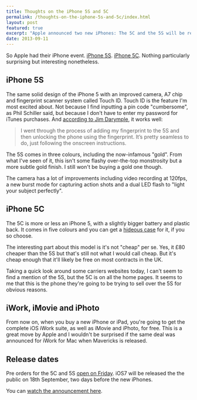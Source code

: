 ```yaml
---
title: Thoughts on the iPhone 5S and 5C
permalink: /thoughts-on-the-iphone-5s-and-5c/index.html
layout: post
featured: true
excerpt: "Apple announced two new iPhones: The 5C and the 5S will be released on the 20th of September"
date: 2013-09-11
---
```


So Apple had their iPhone event. [iPhone 5S](http://www.apple.com/iphone-5s/). [iPhone 5C](http://www.apple.com/iphone-5c/). Nothing particularly surprising but interesting nonetheless.

## iPhone 5S

The same solid design of the iPhone 5 with an improved camera, A7 chip and fingerprint scanner system called Touch ID. Touch ID is the feature I'm most excited about. Not because I find inputting a pin code "cumbersome", as Phil Schiller said, but because I don't have to enter my password for iTunes purchases. And [according to Jim Darymple](http://www.loopinsight.com/2013/09/10/hands-on-with-the-iphone-5c-and-iphone-5s/), it works well:

>I went through the process of adding my fingerprint to the 5S and then unlocking the phone using the fingerprint. It’s pretty seamless to do, just following the onscreen instructions.

The 5S comes in three colours, including the now-infamous "gold". From what I've seen of it, this isn't some flashy over-the-top monstrosity but a more subtle gold finish. I still won't be buying a gold one though.

The camera has a lot of improvements including video recording at 120fps, a new burst mode for capturing action shots and a dual LED flash to "light your subject perfectly".

## iPhone 5C

The 5C is more or less an iPhone 5, with a slightly bigger battery and plastic back. It comes in five colours and you can get a [hideous case](http://store.apple.com/uk/product/MF035/iphone-5c-case-blue) for it, if you so choose. 

The interesting part about this model is it's not "cheap" per se. Yes, it £80 cheaper than the 5S but that's still not what I would call cheap. But it's cheap enough that it'll likely be free on most contracts in the UK. 

Taking a quick look around some carriers websites today, I can't seem to find a mention of the 5S, but the 5C is on all the home pages. It seems to me that this is the phone they're going to be trying to sell over the 5S for obvious reasons.

## iWork, iMovie and iPhoto

From now on, when you buy a new iPhone or iPad, you're going to get the complete iOS iWork suite, as well as iMovie and iPhoto, for free. This is a great move by Apple and I wouldn't be surprised if the same deal was announced for iWork for Mac when Mavericks is released.

## Release dates

Pre orders for the 5C and 5S [open on Friday](http://store.apple.com/uk). iOS7 will be released the the public on 18th September, two days before the new iPhones.

You can [watch the announcement here](http://www.apple.com/apple-events/september-2013/).